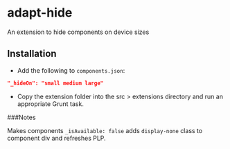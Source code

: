 # adapt-hide

An extension to hide components on device sizes

## Installation

* Add the following to `components.json`:
```json
"_hideOn": "small medium large"
```
* Copy the extension folder into the src > extensions directory and run an appropriate Grunt task.

###Notes

Makes components ``_isAvailable: false`` adds ``display-none`` class to component div and refreshes PLP.
